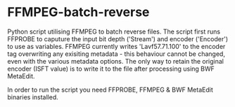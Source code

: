 # FFMPEG-batch-reverse
Python script utilising FFMPEG to batch reverse files.  The script first runs FFPROBE to caputure the input bit depth ('Stream') and encoder ('Encoder') to use as variables.  FFMPEG currently writes 'Lavf57.71.100' to the encoder tag overwriting any exisiting metadata - this behaviour cannot be changed, even with the various metadata options.  The only way to retain the original encoder (ISFT value) is to write it to the file after processing using BWF MetaEdit.

In order to run the script you need FFPROBE, FFMPEG & BWF MetaEdit binaries installed.
